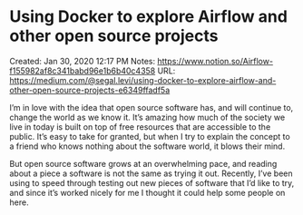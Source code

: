 # Using Docker to explore Airflow and other open source projects

Created: Jan 30, 2020 12:17 PM
Notes: https://www.notion.so/Airflow-f155982af8c341babd96e1b6b40c4358
URL: https://medium.com/@segal.levi/using-docker-to-explore-airflow-and-other-open-source-projects-e6349ffadf5a

I’m in love with the idea that open source software has, and will continue to, change the world as we know it. It’s amazing how much of the society we live in today is built on top of free resources that are accessible to the public. It’s easy to take for granted, but when I try to explain the concept to a friend who knows nothing about the software world, it blows their mind.

But open source software grows at an overwhelming pace, and reading about a piece a software is not the same as trying it out. Recently, I’ve been using to speed through testing out new pieces of software that I’d like to try, and since it’s worked nicely for me I thought it could help some people on here.